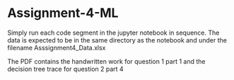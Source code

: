# Assignment-4-ML

Simply run each code segment in the jupyter notebook in sequence. 
The data is expected to be in the same directory as the notebook and under the filename Asssignment4_Data.xlsx

The PDF contains the handwritten work for question 1 part 1 and the decision tree trace for question 2 part 4
